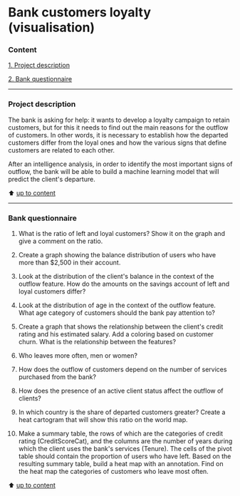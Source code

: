 # Bank customers loyalty (visualisation)

### Content 
[1. Project description](https://github.com/IgorAbalakin/Bank_customers_loyalty._Visualisation/blob/main/README.md#Project-description) 

[2. Bank questionnaire](https://github.com/IgorAbalakin/Bank_customers_loyalty._Visualisation/blob/main/README.md#Bank-questionnaire) 
 
____
### Project description 

The bank is asking for help: it wants to develop a loyalty campaign to retain customers, but for this it needs to find out the main reasons for the outflow of customers. In other words, it is necessary to establish how the departed customers differ from the loyal ones and how the various signs that define customers are related to each other.

After an intelligence analysis, in order to identify the most important signs of outflow, the bank will be able to build a machine learning model that will predict the client's departure. 

 
:arrow_up: [up to content](https://github.com/IgorAbalakin/Bank_customers_loyalty._Visualisation/blob/main/README.md#Content)

 ____
### Bank questionnaire

1. What is the ratio of left and loyal customers? Show it on the graph and give a comment on the ratio.

2. Create a graph showing the balance distribution of users who have more than $2,500 in their account. 

3. Look at the distribution of the client's balance in the context of the outflow feature. How do the amounts on the savings account of left and loyal customers differ? 

4. Look at the distribution of age in the context of the outflow feature. What age category of customers should the bank pay attention to?

5. Create a graph that shows the relationship between the client's credit rating and his estimated salary. Add a coloring based on customer churn. What is the relationship between the features?

6. Who leaves more often, men or women?

7. How does the outflow of customers depend on the number of services purchased from the bank?

8. How does the presence of an active client status affect the outflow of clients? 

9. In which country is the share of departed customers greater? Create a heat cartogram that will show this ratio on the world map. 

10. Make a summary table, the rows of which are the categories of credit rating (CreditScoreCat), and the columns are the number of years during which the client uses the bank's services (Tenure). The cells of the pivot table should contain the proportion of users who have left.
Based on the resulting summary table, build a heat map with an annotation. Find on the heat map the categories of customers who leave most often.

:arrow_up: [up to content](https://github.com/IgorAbalakin/Bank_customers_loyalty._Visualisation/blob/main/README.md#Content)
